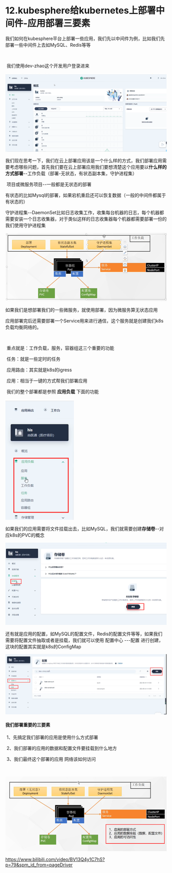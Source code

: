 # 12.kubesphere给kubernetes上部署中间件-应用部署三要素



​		我们如何在kubesphere平台上部署一些应用，我们先以中间件为例，比如我们先部署一些中间件上去如MySQL、Redis等等



​	

​	我们使用dev-zhao这个开发用户登录进来

![1655037818593](../../.vuepress/public/images/1655037818593.png)



​	我们现在思考一下，我们在云上部署应用该是一个什么样的方式，我们部署应用需要考虑哪些问题，首先我们要在云上部署应用我们要想清楚这个应用要以**什么样的方式部署**--工作负载（部署-无状态，有状态副本集，守护进程集）

​		项目或微服务项目--一般都是无状态的部署

​		有状态的比如Mysql的部署，如果宕机重启还可以恢复数据（一般的中间件都属于有状态的）

​		守护进程集--DaemonSet比如日志收集工作，收集每台机器的日志，每个机器都需要安装一个日志收集器，对于类似这样的日志收集器每个机器都需要部署一份的我们使用守护进程集

![1655038031907](../../.vuepress/public/images/1655038031907.png)

​	如果我们是想部署我们的一些微服务，就使用部署，因为微服务算无状态应用



​	应用部署完后还需要部署一个Service用来进行通信，这个服务就是创建我们k8s负载均衡网络的。

​	

​	重点就是：工作负载，服务，容器组这三个重要的功能

​			任务：就是一些定时的任务

​			应用路由：其实就是k8s的igress

​			应用：相当于一键的方式帮我们部署应用

​	我们的整个部署都是参照 **应用负载** 下面的功能

![1655038945021](../../.vuepress/public/images/1655038945021.png)





​	如果我们的应用需要将文件挂载出去，比如MySQL，我们就需要创建**存储卷**--对应k8s的PVC的概念

![1655039203977](../../.vuepress/public/images/1655039203977.png)





​	还有就是应用的配置，如MySQL的配置文件，Redis的配置文件等等，如果我们需要将配置文件抽取或者是挂载，我们就可以使用 配置中心 ---配置 进行创建，这块的配置其实就是k8s的ConfigMap

![1655039296473](../../.vuepress/public/images/1655039296473.png)







#### 我们部署重要的三要素

​	1、先搞定我们部署的应用是使用什么方式部署

​	2、我们部署的应用的数据和配置文件要挂载到什么地方

​	3、我们最终这个部署的应用 网络该如何访问

​	

![1655039637247](../../.vuepress/public/images/1655039637247.png)



https://www.bilibili.com/video/BV13Q4y1C7hS?p=79&spm_id_from=pageDriver































































































































































